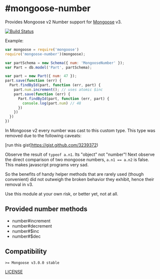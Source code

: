 #mongoose-number
===============

Provides Mongoose v2 Number support for [Mongoose](http://mongoosejs.com) v3.

[![Build Status](https://secure.travis-ci.org/aheckmann/mongoose-number.png)](http://travis-ci.org/aheckmann/mongoose-number)

Example:

```js
var mongoose = require('mongoose')
require('mongoose-number')(mongoose);

var partSchema = new Schema({ num: 'MongooseNumber' });
var Part = db.model('Part', partSchema);

var part = new Part({ num: 47 });
part.save(function (err) {
  Part.findById(part, function (err, part) {
    part.num.increment(); // uses atomic $inc
    part.save(function (err) {
      Part.findById(part, function (err, part) {
        console.log(part.num) // 48
      })
    })
  })
})
```

In Mongoose v2 every number was cast to this custom type. This type was removed due to the following caveats:

  [run this gist]https://gist.github.com/3239372)

Observe the result of `typeof a.n1`. Its "object" not "number"! Next observe the direct comparison of two mongoose numbers, `a.n1 == a.n2` is false. This makes javascript programs very sad.

So the benefits of handy helper methods that are rarely used (though convenient) did not outweigh the broken behavior they exhibit, hence their removal in v3.

Use this module at your own risk, or better yet, not at all.

## Provided number methods

- number#increment
- number#decrement
- number#$inc
- number#$dec

## Compatibility

`>= Mongoose v3.0.0 stable`

[LICENSE](https://github.com/aheckmann/mongoose-number/blob/master/LICENSE)
